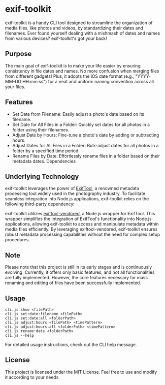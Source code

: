 # exif-toolkit
exif-toolkit is a handy CLI tool designed to streamline the organization of media files, like photos and videos, by standardizing their dates and filenames. Ever found yourself dealing with a mishmash of dates and names from various devices? exif-toolkit's got your back!

## Purpose

The main goal of exif-toolkit is to make your life easier by ensuring consistency in file dates and names. No more confusion when merging files from different gadgets! Plus, it adopts the iOS date format (e.g., "YYYY-MM-DD HH:mm:ss") for a neat and uniform naming convention across all your files.

## Features

- Set Date from Filename: Easily adjust a photo's date based on its filename.
- Set Date for All Files in a Folder: Quickly set dates for all photos in a folder using their filenames.
- Adjust Date by Hours: Fine-tune a photo's date by adding or subtracting hours.
- Adjust Dates for All Files in a Folder: Bulk-adjust dates for all photos in a folder by a specified time period.
- Rename Files by Date: Effortlessly rename files in a folder based on their metadata dates.
Dependencies

## Underlying Technology

exif-toolkit leverages the power of [ExifTool](https://exiftool.org), a renowned metadata processing tool widely used in the photography industry. To facilitate seamless integration into Node.js applications, exif-toolkit relies on the following third-party dependency:

exif-toolkit utilizes [exiftool-vendored](https://github.com/photostructure/exiftool-vendored.js/tree/main), a Node.js wrapper for ExifTool. This wrapper simplifies the integration of ExifTool's functionality into Node.js applications, allowing exif-toolkit to access and manipulate metadata within media files efficiently. By leveraging exiftool-vendored, exif-toolkit ensures robust metadata processing capabilities without the need for complex setup procedures.

## Note

Please note that this project is still in its early stages and is continuously evolving. Currently, it offers only basic features, and not all functionalities are fully implemented. However, the core features necessary for mass renaming and editing of files have been successfully implemented.


## Usage
```
cli.js show <filePath>
cli.js set:date:filename <filePath>
cli.js set:date:all <folderPath>
cli.js adjust:hours <filePath> <timePattern>
cli.js adjust:hours:all <folderPath> <timePattern>
cli.js rename:date <folderPath>
cli.js --help
```

For detailed usage instructions, check out the CLI help message.

## License
This project is licensed under the MIT License. Feel free to use and modify it according to your needs.